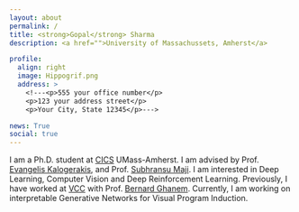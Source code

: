```yaml
---
layout: about
permalink: /
title: <strong>Gopal</strong> Sharma
description: <a href="">University of Massachussets, Amherst</a>

profile:
  align: right
  image: Hippogrif.png
  address: >
    <!---<p>555 your office number</p>
    <p>123 your address street</p>
    <p>Your City, State 12345</p>--->

news: True
social: true
---
```


I am a Ph.D. student at [CICS](https://www.cics.umass.edu/) UMass-Amherst. I am
advised by Prof. [Evangelis Kalogerakis](http://people.cs.umass.edu/~kalo/), and
Prof. [Subhransu Maji](https://people.cs.umass.edu/~smaji/). I am interested in
Deep Learning, Computer Vision and Deep Reinforcement Learning. Previously, I
have worked at [VCC](https://vcc.kaust.edu.sa/Pages/Home.aspx) with Prof.
[Bernard Ghanem](http://www.bernardghanem.com/). Currently, I am working on
interpretable Generative Networks for Visual Program Induction.
